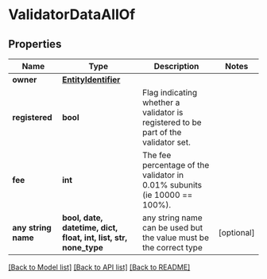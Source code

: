 # ValidatorDataAllOf


## Properties
Name | Type | Description | Notes
------------ | ------------- | ------------- | -------------
**owner** | [**EntityIdentifier**](EntityIdentifier.md) |  | 
**registered** | **bool** | Flag indicating whether a validator is registered to be part of the validator set. | 
**fee** | **int** | The fee percentage of the validator in 0.01% subunits (ie 10000 &#x3D;&#x3D; 100%). | 
**any string name** | **bool, date, datetime, dict, float, int, list, str, none_type** | any string name can be used but the value must be the correct type | [optional]

[[Back to Model list]](../README.md#documentation-for-models) [[Back to API list]](../README.md#documentation-for-api-endpoints) [[Back to README]](../README.md)


